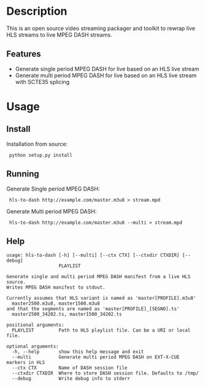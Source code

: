 # Description

This is an open source video streaming packager and toolkit to rewrap live HLS streams to live MPEG DASH streams. 

## Features
 - Generate single period MPEG DASH for live based on an HLS live stream
 - Generate multi period MPEG DASH for live based on an HLS live stream with SCTE35 splicing

# Usage

## Install

Installation from source:

     python setup.py install

## Running

Generate Single period MPEG DASH:

     hls-to-dash http://example.com/master.m3u8 > stream.mpd

Generate Multi period MPEG DASH:

     hls-to-dash http://example.com/master.m3u8 --multi > stream.mpd

## Help

```
usage: hls-to-dash [-h] [--multi] [--ctx CTX] [--ctxdir CTXDIR] [--debug]
                   PLAYLIST

Generate single and multi period MPEG DASH manifest from a live HLS source.
Writes MPEG DASH manifest to stdout.

Currently assumes that HLS variant is named as 'master[PROFILE].m3u8'
  master2500.m3u8, master1500.m3u8
and that the segments are named as 'master[PROFILE]_[SEGNO].ts'
  master2500_34202.ts, master1500_34202.ts

positional arguments:
  PLAYLIST         Path to HLS playlist file. Can be a URI or local file.

optional arguments:
  -h, --help       show this help message and exit
  --multi          Generate multi period MPEG DASH on EXT-X-CUE markers in HLS
  --ctx CTX        Name of DASH session file
  --ctxdir CTXDIR  Where to store DASH session file. Defaults to /tmp/
  --debug          Write debug info to stderr
```

